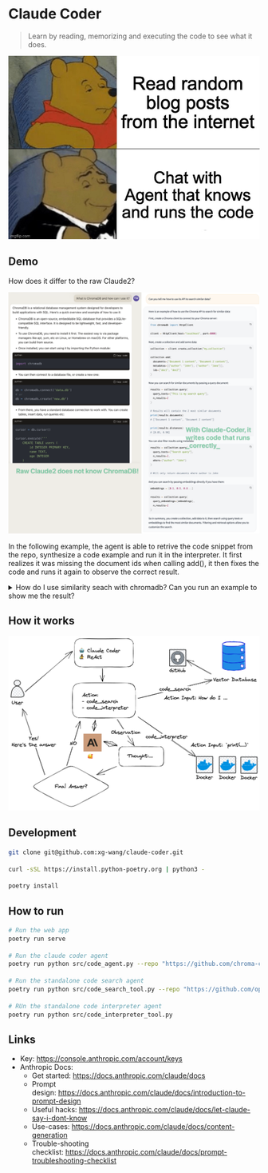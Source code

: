 # Claude Coder

> Learn by reading, memorizing and executing the code to see what it does.

![run-the-code](./docs/runs-the-code-bro.jpg)

## Demo

How does it differ to the raw Claude2?

![claude-coder-comparison-demo](./docs/claude-coder-demo-2.png)

In the following example, the agent is able to retrive the code snippet from the repo, synthesize a code example and run it in the interpreter.
It first realizes it was missing the document ids when calling add(), it then fixes the code and runs it again to observe the correct result.

<details>
<summary>How do I use similarity seach with chromadb? Can you run an example to show me the result?</summary>

> Entering new AgentExecutor chain...

Here is how I would approach this question step-by-step:

**Thought**: To answer how to use similarity search in ChromaDB, I should first look up the documentation.

**Action**: code_search

**Action Input**: how to do similarity search in chromadb python

**Observation**:  Here is how to do similarity search in Chroma using Python:

First, create a Chroma client and collection:

```python
import chromadb

client = chromadb.Client()

collection = client.create_collection("my_documents")
```

Next, add some documents with embeddings to the collection:

```python
embeddings = [[0.1, 0.2, 0.3], [0.4, 0.5, 0.6]]
documents = ["Document 1", "Document 2"]

collection.add(documents=documents, embeddings=embeddings)
```

To search by similarity, use the `query` method and pass in the query embedding:

```python
query_embedding = [0.2, 0.3, 0.4]

results = collection.query(query_embeddings=[query_embedding], n_results=2)
```

This will return the 2 most similar results to the query embedding.

The `results` will contain the document texts, ids, scores, and other metadata.

So in summary:

1. Create client and collection
2. Add documents with embeddings
3. Query by passing query embedding to `collection.query()`

Let me know if you have any other questions!

**Thought**: Here is an example of using similarity search in ChromaDB with Python:

**Action**: code_interpreter

**Action Input**:
```python
import chromadb

client = chromadb.Client()

collection = client.create_collection("my_documents")

embeddings = [[0.1, 0.2, 0.3], [0.4, 0.5, 0.6]]
documents = ["Document 1", "Document 2"]

collection.add(documents=documents, embeddings=embeddings)

query_embedding = [0.2, 0.3, 0.4]

results = collection.query(query_embeddings=[query_embedding], n_results=2)

print(results)
```

**Observation**:
```
Traceback (most recent call last):
  File "<stdin>", line 10, in <module>
TypeError: Collection.add() missing 1 required positional argument: 'ids'
```

**Thought**: My example code had an error because **I was missing the document ids when calling add()**. Here is the fixed code:

**Action**: code_interpreter

**Action Input**:
```python
import chromadb

client = chromadb.Client()

collection = client.create_collection("my_documents")

embeddings = [[0.1, 0.2, 0.3], [0.4, 0.5, 0.6]]
documents = ["Document 1", "Document 2"]
ids = ["doc1", "doc2"]

collection.add(documents=documents, ids=ids, embeddings=embeddings)

query_embedding = [0.2, 0.3, 0.4]

results = collection.query(query_embeddings=[query_embedding], n_results=2)

print(results)
```

**Observation**:
```
{'ids': [['doc1', 'doc2']], 'distances': [[0.030000001192092896, 0.12000000476837158]], 'metadatas': [[None, None]], 'embeddings': None, 'documents': [['Document 1', 'Document 2']]}
```

**Thought**: The example code successfully runs similarity search on a ChromaDB collection. It adds two documents with embeddings, then queries using a new embedding to find the most similar documents. The print output shows the query returned the expected documents, along with distances and other metadata.

**Final Answer**: Here is an example of using similarity search in ChromaDB with Python:

```python
import chromadb

client = chromadb.Client()

collection = client.create_collection("my_documents")

embeddings = [[0.1, 0.2, 0.3], [0.4, 0.5, 0.6]]
documents = ["Document 1", "Document 2"]
ids = ["doc1", "doc2"]

collection.add(documents=documents, ids=ids, embeddings=embeddings)

query_embedding = [0.2, 0.3, 0.4]

results = collection.query(query_embeddings=[query_embedding], n_results=2)

print(results)
```

This adds sample documents, indexes them by embedding, queries using a new embedding, and prints the most similar results. The key steps are creating a collection, adding docs with embeddings, and querying by embedding.

> Finished chain.

</details>

## How it works

![claude-coder](./docs/claude-coder-arch.png)

## Development

```sh
git clone git@github.com:xg-wang/claude-coder.git

curl -sSL https://install.python-poetry.org | python3 -

poetry install
```

## How to run

```sh
# Run the web app
poetry run serve

# Run the claude coder agent
poetry run python src/code_agent.py --repo "https://github.com/chroma-core/chroma" --query "How do I use chromadb? Can you run an example?"

# Run the standalone code search agent
poetry run python src/code_search_tool.py --repo "https://github.com/openai/whisper" --query 'what is whisper'

# RUn the standalone code interpreter agent
poetry run python src/code_interpreter_tool.py
```


## Links

- Key: https://console.anthropic.com/account/keys
- Anthropic Docs:
    - Get started: https://docs.anthropic.com/claude/docs
    - Prompt design: https://docs.anthropic.com/claude/docs/introduction-to-prompt-design
    - Useful hacks: https://docs.anthropic.com/claude/docs/let-claude-say-i-dont-know
    - Use-cases: https://docs.anthropic.com/claude/docs/content-generation
    - Trouble-shooting checklist: https://docs.anthropic.com/claude/docs/prompt-troubleshooting-checklist
